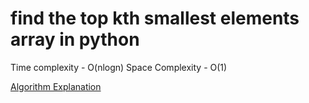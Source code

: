 
# find the top kth smallest elements  array in python

Time complexity - O(nlogn) 
Space Complexity - O(1)


[Algorithm Explanation](https://www.geeksforgeeks.org/kth-smallest-largest-element-in-unsorted-array/?ref=lbp)

